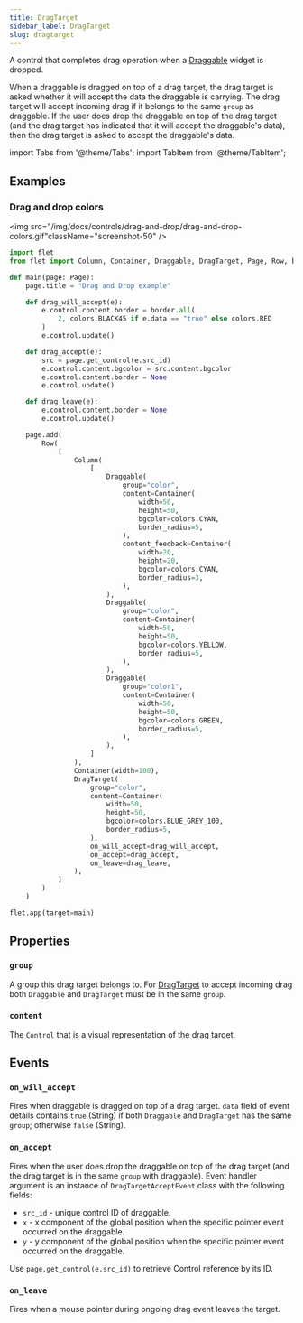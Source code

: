 ```yaml
---
title: DragTarget
sidebar_label: DragTarget
slug: dragtarget
---
```


A control that completes drag operation when a [Draggable](#draggable) widget is dropped.

When a draggable is dragged on top of a drag target, the drag target is asked whether it will accept the data the draggable is carrying. The drag target will accept incoming drag if it belongs to the same `group` as draggable. If the user does drop the draggable on top of the drag target (and the drag target has indicated that it will accept the draggable's data), then the drag target is asked to accept the draggable's data.

import Tabs from '@theme/Tabs';
import TabItem from '@theme/TabItem';

## Examples

### Drag and drop colors

<img src="/img/docs/controls/drag-and-drop/drag-and-drop-colors.gif"className="screenshot-50" />

<Tabs groupId="language">
  <TabItem value="python" label="Python" default>

```python
import flet
from flet import Column, Container, Draggable, DragTarget, Page, Row, border, colors

def main(page: Page):
    page.title = "Drag and Drop example"

    def drag_will_accept(e):
        e.control.content.border = border.all(
            2, colors.BLACK45 if e.data == "true" else colors.RED
        )
        e.control.update()

    def drag_accept(e):
        src = page.get_control(e.src_id)
        e.control.content.bgcolor = src.content.bgcolor
        e.control.content.border = None
        e.control.update()

    def drag_leave(e):
        e.control.content.border = None
        e.control.update()

    page.add(
        Row(
            [
                Column(
                    [
                        Draggable(
                            group="color",
                            content=Container(
                                width=50,
                                height=50,
                                bgcolor=colors.CYAN,
                                border_radius=5,
                            ),
                            content_feedback=Container(
                                width=20,
                                height=20,
                                bgcolor=colors.CYAN,
                                border_radius=3,
                            ),
                        ),
                        Draggable(
                            group="color",
                            content=Container(
                                width=50,
                                height=50,
                                bgcolor=colors.YELLOW,
                                border_radius=5,
                            ),
                        ),
                        Draggable(
                            group="color1",
                            content=Container(
                                width=50,
                                height=50,
                                bgcolor=colors.GREEN,
                                border_radius=5,
                            ),
                        ),
                    ]
                ),
                Container(width=100),
                DragTarget(
                    group="color",
                    content=Container(
                        width=50,
                        height=50,
                        bgcolor=colors.BLUE_GREY_100,
                        border_radius=5,
                    ),
                    on_will_accept=drag_will_accept,
                    on_accept=drag_accept,
                    on_leave=drag_leave,
                ),
            ]
        )
    )

flet.app(target=main)
```
  </TabItem>
</Tabs>

## Properties

### `group`

A group this drag target belongs to. For [DragTarget](dragtarget) to accept incoming drag both `Draggable` and `DragTarget` must be in the same `group`.

### `content`

The `Control` that is a visual representation of the drag target.

## Events

### `on_will_accept`

Fires when draggable is dragged on top of a drag target. `data` field of event details contains `true` (String) if both `Draggable` and `DragTarget` has the same `group`; otherwise `false` (String).

### `on_accept`

Fires when the user does drop the draggable on top of the drag target (and the drag target is in the same `group` with draggable). Event handler argument is an instance of `DragTargetAcceptEvent` class with the following fields:

* `src_id` - unique control ID of draggable.
* `x` - x component of the global position when the specific pointer event occurred on the draggable.
* `y` - y component of the global position when the specific pointer event occurred on the draggable.

Use `page.get_control(e.src_id)` to retrieve Control reference by its ID.

### `on_leave`

Fires when a mouse pointer during ongoing drag event leaves the target.